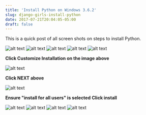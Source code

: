 ```yaml
---
title: 'Install Python on Windows 3.6.2'
slug: django-girls-install-python
date: 2017-07-21T20:04:05-05:00
draft: false
---
```


This is a quick post of all screen shots on steps to install Python.


![alt text](/images/python-install/download-page.png)
![alt text](/images/python-install/click-on-exe-for-install.png)
![alt text](/images/python-install/click-ok-to-start.png)
![alt text](/images/python-install/first-page.png)
![alt text](/images/python-install/click-install-on-path-AND-custom-install.png)

**Click Customize Installation on the image above**


![alt text](/images/python-install/click-next-here.png)

**Click NEXT above**

![alt text](/images/python-install/click-the-install-for-all-users.png)

**Ensure "install for all users" is selected**
**Click install**

![alt text](/images/python-install/click-yes.png)
![alt text](/images/python-install/finall-install-screen.png)
![alt text](/images/python-install/open-command-prompt.png)
![alt text](/images/python-install/run-python-verify-command.png)
